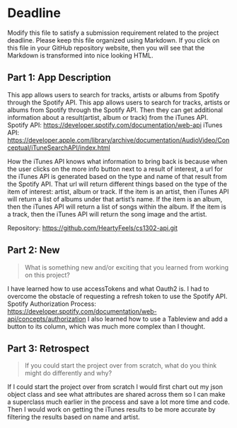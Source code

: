 # Deadline

Modify this file to satisfy a submission requirement related to the project
deadline. Please keep this file organized using Markdown. If you click on
this file in your GitHub repository website, then you will see that the
Markdown is transformed into nice looking HTML.

## Part 1: App Description

This app allows users to search for tracks, artists or albums from Spotify through the Spotify API.
This app allows users to search for tracks, artists or albums from Spotify through the Spotify API. Then they can get additional information
about a result(artist, album or track) from the iTunes API.
Spotify API: https://developer.spotify.com/documentation/web-api
iTunes API: https://developer.apple.com/library/archive/documentation/AudioVideo/Conceptual/iTuneSearchAPI/index.html

How the iTunes API knows what information to bring back is because when the user clicks on the more info button next to a result of interest,
a url for the iTunes API is generated based on the type and name of that result from the Spotify API. That url will return different things based on the
type of the item of interest: artist, album or track.
If the item is an artist, then iTunes API will return a list of albums under that artist’s name.
If the item is an album, then the iTunes API will return a list of songs within the album.
If the item is a track, then the iTunes API will return the song image and the artist.

Repository: https://github.com/HeartyFeels/cs1302-api.git

## Part 2: New

> What is something new and/or exciting that you learned from working
> on this project?

I have learned how to use accessTokens and what Oauth2 is. I had to overcome the obstacle of requesting a refresh token to use the Spotify API.
Spotify Authorization Process: https://developer.spotify.com/documentation/web-api/concepts/authorization
I also learned how to use a Tableview and add a button to its column, which was much more complex than I thought.

## Part 3: Retrospect

> If you could start the project over from scratch, what do
> you think might do differently and why?

If I could start the project over from scratch I would first chart out my json object class and see what attributes are shared across them
so I can make a superclass much earlier in the process and save a lot more time and code. Then I would work on getting the iTunes results
 to be more accurate by filtering the results based on name and artist.
